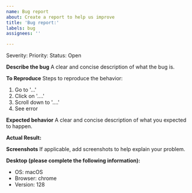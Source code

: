 ```yaml
---
name: Bug report
about: Create a report to help us improve
title: 'Bug report:'
labels: bug
assignees: ''

---
```


Severity: 
Priority: 
Status: Open

**Describe the bug**
A clear and concise description of what the bug is.

**To Reproduce**
Steps to reproduce the behavior:
1. Go to '...'
2. Click on '....'
3. Scroll down to '....'
4. See error

**Expected behavior**
A clear and concise description of what you expected to happen.

**Actual Result:**

**Screenshots**
If applicable, add screenshots to help explain your problem.

**Desktop (please complete the following information):**
 - OS: macOS
 - Browser: chrome
 - Version: 128
